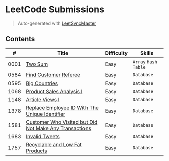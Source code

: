 # LeetCode Submissions

> Auto-generated with [LeetSyncMaster](https://github.com/shubhamwagh/LeetSyncMaster)

## Contents

| # | Title | Difficulty | Skills |
|---| ----- | ---------- | ------ |
| 0001 | [Two Sum](https://leetcode.com/problems/two-sum) | Easy | `Array` `Hash Table` |
| 0584 | [Find Customer Referee](https://leetcode.com/problems/find-customer-referee) | Easy | `Database` |
| 0595 | [Big Countries](https://leetcode.com/problems/big-countries) | Easy | `Database` |
| 1068 | [Product Sales Analysis I](https://leetcode.com/problems/product-sales-analysis-i) | Easy | `Database` |
| 1148 | [Article Views I](https://leetcode.com/problems/article-views-i) | Easy | `Database` |
| 1378 | [Replace Employee ID With The Unique Identifier](https://leetcode.com/problems/replace-employee-id-with-the-unique-identifier) | Easy | `Database` |
| 1581 | [Customer Who Visited but Did Not Make Any Transactions](https://leetcode.com/problems/customer-who-visited-but-did-not-make-any-transactions) | Easy | `Database` |
| 1683 | [Invalid Tweets](https://leetcode.com/problems/invalid-tweets) | Easy | `Database` |
| 1757 | [Recyclable and Low Fat Products](https://leetcode.com/problems/recyclable-and-low-fat-products) | Easy | `Database` |